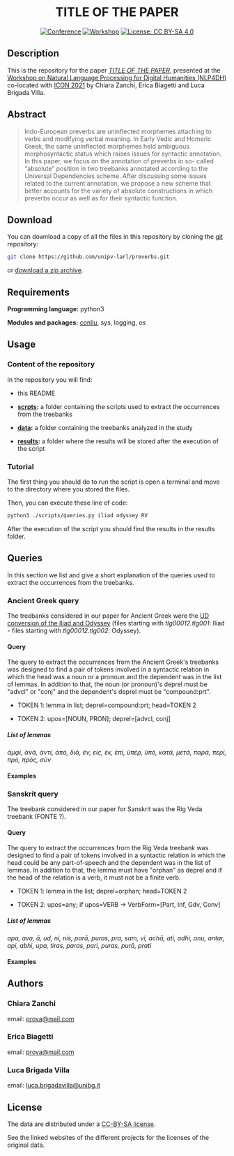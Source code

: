 <div align="center">
 
# TITLE OF THE PAPER

[![Conference](https://img.shields.io/badge/conference-ICON--2021-blue.svg)](http://icon2021.nits.ac.in/)
[![Workshop](https://img.shields.io/badge/workshop-NLP4DH-9cf.svg)](https://rootroo.com/en/nlp4dh-workshop/)
[![License: CC BY-SA 4.0](https://img.shields.io/badge/License-CC%20BY--SA%204.0-lightgrey.svg)](https://creativecommons.org/licenses/by-sa/4.0/)

</div>

## Description

This is the repository for the paper [*TITLE OF THE PAPER*](), presented at the [Workshop on Natural Language Processing
for Digital Humanities (NLP4DH)](https://rootroo.com/en/nlp4dh-workshop/) co-located with 
[ICON 2021](http://icon2021.nits.ac.in/) by Chiara Zanchi, Erica Biagetti and Luca Brigada Villa.

## Abstract

> Indo-European preverbs are uninflected
morphemes attaching to verbs and
modifying verbal meaning. In Early Vedic
and Homeric Greek, the same uninflected
morphemes held ambiguous morphosyntactic
status which raises issues
for syntactic annotation. In this paper, we
focus on the annotation of preverbs in so-
called “absolute” position in two treebanks
annotated according to the Universal
Dependencies scheme. After discussing
some issues related to the current
annotation, we propose a new scheme that
better accounts for the variety of absolute
constructions in which preverbs occur as
well as for their syntactic function.

## Download

You can download a copy of all the files in this repository by cloning the
[git](https://git-scm.com/) repository:
```sh
git clone https://github.com/unipv-larl/preverbs.git
```
or [download a zip archive](https://github.com/unipv-larl/preverbs/archive/master.zip).

## Requirements

**Programming language:** python3

**Modules and packages:** [conllu](https://pypi.org/project/conllu/), sys, logging, os

## Usage

### Content of the repository

In the repository you will find:

* this README

* **[scrpts](scripts):** a folder containing the scripts used to extract the occurrences from the treebanks

* **[data](data):** a folder containing the treebanks analyzed in the study

* **[results](results):** a folder where the results will be stored after the execution of the script

### Tutorial

The first thing you should do to run the script is open a terminal and move to the directory where you stored the files.

Then, you can execute these line of code:

```sh
python3 ./scripts/queries.py iliad odyssey RV
```

After the execution of the script you should find the results in the results folder.
## Queries

In this section we list and give a short explanation of the queries used to extract the occurrences from the treebanks.

### Ancient Greek query

The treebanks considered in our paper for Ancient Greek were the
[UD conversion of the Iliad and Odyssey](https://github.com/francescomambrini/katholou/tree/main/ud_treebanks/agdt/data)
(files starting with *tlg00012.tlg001*: Iliad - files starting with *tlg00012.tlg002*: Odyssey).

#### Query

The query to extract the occurrences from the Ancient Greek's treebanks was designed to find a pair of tokens involved
in a syntactic relation in which the head was a noun or a pronoun and the dependent was in the list of lemmas. In
addition to that, the noun (or pronoun)'s deprel must be "advcl" or "conj" and the dependent's deprel must be
"compound:prt".

* TOKEN 1: lemma in list; deprel=compound:prt; head=TOKEN 2

* TOKEN 2: upos=[NOUN, PRON]; deprel=[advcl, conj]

##### List of lemmas

*ἀμφί, ἀνά, ἀντί, ἀπό, διά, ἐν, εἰς, ἐκ, ἐπί, ὑπέρ, ὑπό, κατά, μετά, παρά, περί, πρό, πρός, σύν*

#### Examples

### Sanskrit query

The treebank considered in our paper for Sanskrit was the Rig Veda treebank (FONTE ?).

#### Query

The query to extract the occurrences from the Rig Veda treebank was designed to find a pair of tokens involved in a
syntactic relation in which the head could be any part-of-speech and the dependent was in the list of lemmas. In
addition to that, the lemma must have "orphan" as deprel and if the head of the relation is a verb, it must not be a
finite verb.

* TOKEN 1: lemma in the list; deprel=orphan; head=TOKEN 2

* TOKEN 2: upos=any; if upos=VERB → VerbForm=[Part, Inf, Gdv, Conv]

##### List of lemmas

*apa, ava, ā, ud, ni, nis, parā, puras, pra, sam, vi, achā, ati, adhi, anu, antar, api, abhi, upa, tiras, paras, pari,
puras, purā, prati*

#### Examples



## Authors

### Chiara Zanchi

email: [prova@mail.com](mailto:prova@mail.com)

### Erica Biagetti

email: [prova@mail.com](mailto:prova@mail.com)

### Luca Brigada Villa

email: [luca.brigadavilla@unibg.it](mailto:luca.brigadavilla@unibg.it)

## License

The data are distributed under a [CC-BY-SA license](https://creativecommons.org/licenses/by-sa/4.0/).

See the linked websites of the different projects for the licenses of the original data.